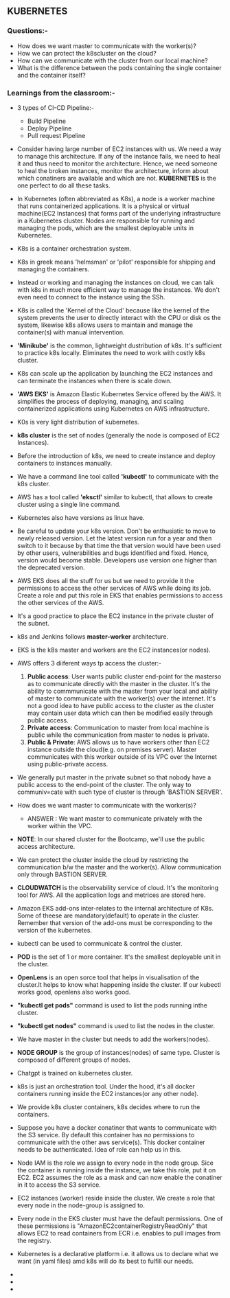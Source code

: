 ## KUBERNETES
### Questions:-
- How does we want master to communicate with the worker(s)?
- How we can protect the k8scluster on the cloud?
- How can we communicate with the cluster from our local machine?
- What is the difference between the pods containing the single container and the container itself?

### Learnings from the classroom:-
- 3 types of CI-CD Pipeline:-
  - Build Pipeline
  - Deploy Pipeline
  - Pull request Pipeline
- Consider having large number of EC2 instances with us. We need a way to manage this architecture. If any of the instance fails, we need to heal it and thus need to monitor the architecture. Hence, we need someone to heal the broken instances, monitor the architecture, inform about which conatiners are available and which are not. **KUBERNETES** is the one perfect to do all these tasks.
- In Kubernetes (often abbreviated as K8s), a node is a worker machine that runs containerized applications. It is a physical or virtual machine(EC2 Instances) that forms part of the underlying infrastructure in a Kubernetes cluster. Nodes are responsible for running and managing the pods, which are the smallest deployable units in Kubernetes.
- K8s is a container orchestration system.
- K8s in greek means 'helmsman' or 'pilot' responsible for shipping and managing the containers.
- Instead or working and managing the instances on cloud, we can talk with k8s in much more efficient way to manage the instances. We don't even need to connect to the instance using the SSh.
- K8s is called the 'Kernel of the Cloud' because like the kernel of the system prevents the user to directly interact with the CPU or disk os the system, likewise k8s allows users to maintain and manage the container(s) with manual intervention.
- **'Minikube'** is the common, lightweight dustribution of k8s. It's sufficient to practice k8s locally. Eliminates the need to work with costly k8s cluster.
- K8s can scale up the application by launching the EC2 instances and can terminate the instances when there is scale down.
- **'AWS EKS'** is Amazon Elastic Kubernetes Service offered by the AWS. It simplifies the process of deploying, managing, and scaling containerized applications using Kubernetes on AWS infrastructure.
- K0s is very light distribution of kubernetes.
- **k8s cluster** is the set of nodes (generally the node is composed of EC2 Instances).
- Before the introduction of k8s, we need to create instance and deploy containers to instances manually.
- We have a command line tool called **'kubectl'** to communicate with the k8s cluster.
- AWS has a tool called **'eksctl'** similar to kubectl, that allows to create cluster using a single line command.
- Kubernetes also have versions as linux have.
- Be careful to update your k8s version. Don't be enthusiatic to move to newly released version. Let the latest version run for a year and then switch to it because by that time the that version would have been used by other users, vulnerabilities and bugs identified and fixed. Hence, version would become stable. Developers use version one higher than the deprecated version.
- AWS EKS does all the stuff for us but we need to provide it the permissions to access the other services of AWS while doing its job. Create a role and put this role in EKS that enables permissions to access the other services of the AWS.
- It's a good practice to place the EC2 instance in the private cluster of the subnet.
- k8s and Jenkins follows **master-worker** architecture.
- EKS is the k8s master and workers are the EC2 instances(or nodes).
- AWS offers 3 diiferent ways tp access the cluster:-
  1. **Public access**: User wants public cluster end-point for the masterso as to communicate directly with the master in the cluster. It's the ability to commmunicate with the master from your local and ability of master to communicate with the worker(s) over the internet. It's not a good idea to have public access to the cluster as the cluster may contain user data which can then be modified easily through public access.
  2. **Private access**: Communication to master from local machine is public while the communication from master to nodes is private.
  3. **Public & Private**: AWS allows us to have workers other than EC2 instance outside the cloud(e.g. on premises server). Master communicates with this worker outside of its VPC over the Internet using public-private access.
- We generally put master in the private subnet so that nobody have a public access to the end-point of the cluster. The only way to communiv=cate with such type of cluster is through 'BASTION SERVER'.
- How does we want master to communicate with the worker(s)?
  - ANSWER : We want master to communicate privately with the worker within the VPC.
- **NOTE**: In our shared cluster for the Bootcamp, we'll use the public access architecture.
- We can protect the cluster inside the cloud by restricting the communication b/w the master and the worker(s). Allow communication only through BASTION SERVER.
- **CLOUDWATCH** is the observability service of cloud. It's the monitoring tool for AWS. All the application logs and metrices are stored here.
- Amazon EKS add-ons inter-relates to the internal architecture of K8s. Some of theese are mandatory(default) to operate in the cluster. Remember that version of the add-ons must be corresponding to the version of the kubernetes.
- kubectl can be used to communicate & control the cluster.
- **POD** is the set of 1 or more container. It's the smallest deployable unit in the cluster. 
- **OpenLens** is an open sorce tool that helps in visualisation of the cluster.It helps to know what happening inside the cluster. If our kubectl works good, openlens also works good.
- **"kubectl get pods"** command is used to list the pods running inthe cluster.
- **"kubectl get nodes"** command is used to list the nodes in the cluster.
- We have master in the cluster but needs to add the workers(nodes).
- **NODE GROUP** is the group of instances(nodes) of same type. Cluster is composed of different groups of nodes.
- Chatgpt is trained on kubernetes cluster.
- k8s is just an orchestration tool. Under the hood, it's all docker containers running inside the EC2 instances(or any other node).
- We provide k8s cluster containers, k8s decides where to run the containers.
- Suppose you have a docker conatiner that wants to communicate with the S3 service. By default this container has no permissions to communicate with the other aws service(s). This docker container needs to be authenticated. Idea of role can help us in this.
- Node IAM is the role we assign to every node in the node group. Sice the container is running inside the instance, we take this role, put it on EC2. EC2 assumes the role as a mask and can now enable the conatiner in it to access the S3 service.
- EC2 instances (worker) reside inside the cluster. We create a role that every node in the node-group is assigned to.
- Every node in the EKS cluster must have the default permissions. One of these permissions is "AmazonEC2containerRegistryReadOnly" that allows EC2 to read containers from ECR i.e. enables to pull images from the registry.
- Kubernetes is a declarative platform i.e. it allows us to declare what we want (in yaml files) amd k8s will do its best to fulfill our needs.
  
- 
-  
- 
